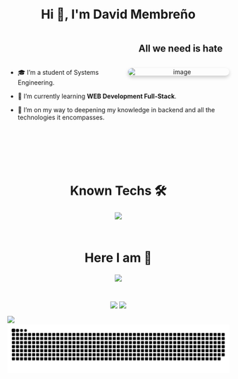 <h1 align="center">Hi 👋, I'm David Membreño</h1>

<!-- <h3 align="right" style="margin-left: 60px;">All we need is hate ‎ ‎ ‎ ‎ ‎ </h3>
<img align="right" alt="Coding" width="190" style="border-radius: 10px; box-shadow: 0 4px 8px rgba(0, 0, 0, 0.2);" src="https://i.pinimg.com/736x/f2/41/cc/f241cc6705fe4ff494f648f99a9fa8c0.jpg" />

  <li>🎓 I’m a student of Systems Engineering.</li>
  <br>
  <li>🌱 I’m currently learning <strong>WEB Development Full-Stack.</strong></li>
  <br>
  <li>🚀 I’m on my way to deepening my knowledge in backend and all the technologies it encompasses.</li>
<br><br><br><br> -->


<a target="_blank" align="center">
<!--h1 without bottom border-->
<div id="user-content-toc">
  <ul align="right">
    <summary><h2 style="display: inline-block">All we need is hate  ‎ ‎ ‎‎</h2></summary>
  </ul>
</div>  <img align="right" top="500"  width="230" alt="image" width="190" style="border-radius: 10px; box-shadow: 0 4px 8px rgba(0, 0, 0, 0.2);" src="https://i.pinimg.com/736x/f2/41/cc/f241cc6705fe4ff494f648f99a9fa8c0.jpg">
</a>

- 🎓 I’m a student of Systems Engineering.

- 🌱 I’m currently learning <strong>WEB Development Full-Stack</strong>.

- 🚀 I’m on my way to deepening my knowledge in backend and all the technologies it encompasses.

<br/>
<br><br><br><br>

<h1 align="center">Known Techs 🛠️</h1>

<!-- Tech stack icons -->
<p align="center">
  <a href="#">
    <img align="center" src="https://skillicons.dev/icons?i=cs,java,php,py,dotnet,css,html,js,nodejs,mysql,git,github,docker,postman,vscode,fastapi,linux&perline=12" />
  </a>
</p>
<br>

<!-- Connect with me -->
<h1 align="center">Here I am 🤝</h1>
<p align="center">
  <a href="https://www.instagram.com/david.mr00s/">
    <img align="center" src="https://skillicons.dev/icons?i=instagram&perline=12" />
  </a>
</p>
<br>

<!-- GitHub Analytics -->
<p align="center">
  <img height="150" src="https://github-readme-stats.vercel.app/api?username=david-mrios&theme=react&show_icons=true&include_all_commits=true" />
  <img height="150" src="https://github-readme-stats.vercel.app/api/top-langs/?username=david-mrios&theme=react&layout=compact" />
</p>

<!-- Horizontal Divider (Gradient) -->
<img src="https://user-images.githubusercontent.com/73097560/115834477-dbab4500-a447-11eb-908a-139a6edaec5c.gif">

<!-- Snake -->
<div align="center">
  <img src="https://raw.githubusercontent.com/david-mrios/david-mrios/output/github-contribution-grid-snake-dark.svg" alt="snake" />
</div>



